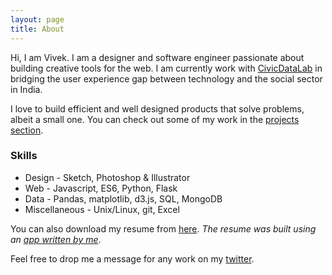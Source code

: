 ```yaml
---
layout: page
title: About
---
```


Hi, I am Vivek. I am a designer and software engineer passionate about building creative tools for the web. I am currently work with [CivicDataLab](https://civicdatalab.in) in bridging the user experience gap between technology and the social sector in India.

I love to build efficient and well designed products that solve problems, albeit a small one. You can check out some of my work in the [projects section](/projects).

### Skills

- Design - Sketch, Photoshop & Illustrator
- Web - Javascript, ES6, Python, Flask
- Data - Pandas, matplotlib, d3.js, SQL, MongoDB
- Miscellaneous - Unix/Linux, git, Excel

You can also download my resume from [here](https://github.com/kaizer1v/md-resume/raw/master/Vivek_Shrinivasan_Resume.pdf). _The resume was built using an [app written by me](https://github.com/kaizer1v/md-resume)_.

Feel free to drop me a message for any work on my [twitter](https://twitter.com/kaizer1v).